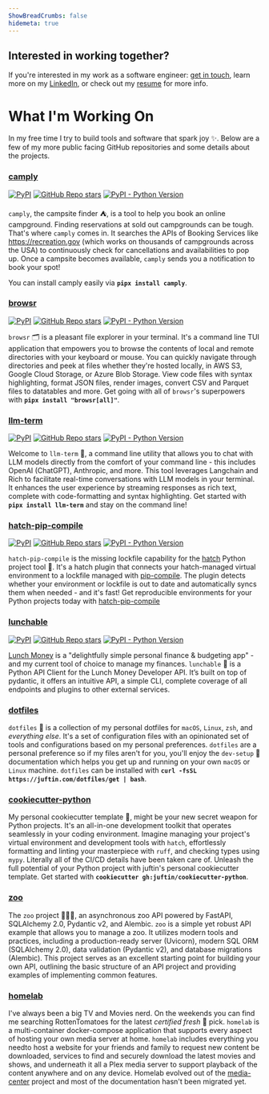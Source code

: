 ```yaml
---
ShowBreadCrumbs: false
hidemeta: true
---
```


## Interested in working together?

If you're interested in my work as a software engineer:
[get in touch](mailto:justin.flannery@juftin.com), learn more on
my [LinkedIn](https://linkedin.com/in/justinflannery), or check out
my [resume](../resume) for more info.

<style>
    .greeting {
        display: flex;
        align-items: center;
        justify-content: center;
    }

    .greeting-text {
        margin-right: 10px;
    }

</style>

# What I'm Working On

In my free time I try to build tools and software that spark joy ✨. Below are a few of my more public facing
GitHub repositories and some details about the projects.

### [camply](https://github.com/juftin/camply)

[![PyPI](https://img.shields.io/pypi/v/camply?color=blue&label=⛺️%20camply)](https://github.com/juftin/camply)
[![GitHub Repo stars](https://img.shields.io/github/stars/juftin/camply)](https://github.com/juftin/camply)
[![PyPI - Python Version](https://img.shields.io/pypi/pyversions/camply)](https://pypi.python.org/pypi/camply/)

`camply`, the campsite finder ⛺️, is a tool to help you book an online campground. Finding
reservations at sold out campgrounds can be tough. That's where `camply` comes in. It searches the
APIs of Booking Services like https://recreation.gov (which works on thousands of campgrounds across
the USA) to continuously check for cancellations and availabilities to pop up. Once a campsite
becomes available, `camply` sends you a notification to book your spot!

You can install camply easily via **`pipx install camply`**.

### [browsr](https://github.com/juftin/browsr)

[![PyPI](https://img.shields.io/pypi/v/browsr?color=blue&label=🗂️%20browsr)](https://github.com/juftin/browsr)
[![GitHub Repo stars](https://img.shields.io/github/stars/juftin/browsr)](https://github.com/juftin/browsr)
[![PyPI - Python Version](https://img.shields.io/pypi/pyversions/browsr)](https://pypi.python.org/pypi/browsr/)

`browsr` 🗂️ is a pleasant file explorer in your terminal. It's a command line TUI application
that empowers you to browse the contents of local and remote directories with your keyboard or
mouse. You can quickly navigate through directories and peek at files whether they're hosted
locally, in AWS S3, Google Cloud Storage, or Azure Blob Storage. View code files with syntax
highlighting, format JSON files, render images, convert CSV and Parquet files to datatables
and more. Get going with all of `browsr`'s superpowers with **`pipx install "browsr[all]"`**.

### [llm-term](https://github.com/juftin/llm-term)

[![PyPI](https://img.shields.io/pypi/v/llm-term?color=blue&label=🤖%20llm-term)](https://github.com/juftin/llm-term)
[![GitHub Repo stars](https://img.shields.io/github/stars/juftin/llm-term)](https://github.com/juftin/llm-term)
[![PyPI - Python Version](https://img.shields.io/pypi/pyversions/llm-term)](https://pypi.python.org/pypi/llm-term/)

Welcome to `llm-term` 💬, a command line utility that allows you to chat with LLM models directly
from the comfort of your command line - this includes OpenAI (ChatGPT), Anthropic, and more. This tool leverages
Langchain and Rich to facilitate real-time conversations with LLM models in your terminal. It enhances the
user experience by streaming responses as rich text, complete with code-formatting and syntax highlighting.
Get started with **`pipx install llm-term`** and stay on the command line!

### [hatch-pip-compile](https://github.com/juftin/hatch-pip-compile)

[![PyPI](https://img.shields.io/pypi/v/hatch-pip-compile?color=blue&label=🥚%20hatch-pip-compile)](https://github.com/juftin/hatch-pip-compile)
[![GitHub Repo stars](https://img.shields.io/github/stars/juftin/hatch-pip-compile)](https://github.com/juftin/hatch-pip-compile)
[![PyPI - Python Version](https://img.shields.io/pypi/pyversions/hatch-pip-compile)](https://pypi.python.org/pypi/hatch-pip-compile/)

`hatch-pip-compile` is the missing lockfile capability for the [hatch](https://github.com/pypa/hatch) Python
project tool 🥚. It's a hatch plugin that connects your hatch-managed virtual environment to a lockfile
managed with [pip-compile](https://githun.com/jazzband/pip-tools). The plugin detects whether your
environment or lockfile is out to date and automatically syncs them when needed - and it's fast!
Get reproducible environments for your Python projects today with
[hatch-pip-compile](https://github.com/juftin/hatch-pip-compile)

### [lunchable](https://github.com/juftin/lunchable)

[![PyPI](https://img.shields.io/pypi/v/lunchable?color=blue&label=🍱%20lunchable)](https://github.com/juftin/lunchable)
[![GitHub Repo stars](https://img.shields.io/github/stars/juftin/lunchable)](https://github.com/juftin/lunchable)
[![PyPI - Python Version](https://img.shields.io/pypi/pyversions/lunchable)](https://pypi.python.org/pypi/lunchable/)

[Lunch Money](https://lunchmoney.app/) is a "delightfully simple personal finance & budgeting app" -
and my current tool of choice to manage my finances. `lunchable` 🍱 is a Python API Client for the
Lunch Money Developer API. It’s built on top of pydantic, it offers an intuitive API, a simple CLI,
complete coverage of all endpoints and plugins to other external services.

### [dotfiles](https://github.com/juftin/dotfiles)

`dotfiles` 🌈 is a collection of my personal dotfiles for `macOS`, `Linux`, `zsh`, and 
_everything else_. It's a set of configuration files with an opinionated set of tools and
configurations based on my personal preferences. `dotfiles` are a personal preference so if 
my files aren't for you, you'll enjoy the `dev-setup` 📔 documentation which helps you 
get up and running on your own `macOS` or `Linux` machine. 
`dotfiles` can be installed with **`curl -fsSL https://juftin.com/dotfiles/get | bash`**.

### [cookiecutter-python](https://github.com/juftin/cookiecutter-python)

My personal cookiecutter template 🚀, might be your new secret weapon for Python projects.
It's an all-in-one development toolkit that operates seamlessly in your coding environment.
Imagine managing your project's virtual environment and development tools with `hatch`,
effortlessly formatting and linting your masterpiece with `ruff`,
and checking types using `mypy`. Literally all of the CI/CD details have been taken care of.
Unleash the full potential of your Python project with juftin's personal cookiecutter
template. Get started with **`cookiecutter gh:juftin/cookiecutter-python`**.

### [zoo](https://github.com/juftin/zoo)

The `zoo` project 🦁🐼🐨, an asynchronous zoo API powered by FastAPI, SQLAlchemy 2.0,
Pydantic v2, and Alembic. `zoo` is a simple yet robust API example that allows you to manage
a zoo. It utilizes modern tools and practices, including a production-ready server (Uvicorn),
modern SQL ORM (SQLAlchemy 2.0), data validation (Pydantic v2), and database migrations (Alembic).
This project serves as an excellent starting point for building your own API, outlining the
basic structure of an API project and providing examples of implementing common features.

### [homelab](https://github.com/juftin/homelab)

I've always been a big TV and Movies nerd. On the weekends you can find me searching RottenTomatoes
for the latest _certified fresh_ 🍅 pick. `homelab` is a multi-container docker-compose
application that supports every aspect of hosting your own media server at home. `homelab`
includes everything you needto host a website for your friends and
family to request new content be downloaded, services to find and securely download the latest
movies and shows, and underneath it all a Plex media server to support playback of the content
anywhere and on any device. Homelab evolved out of the [media-center](https://github.com/juftin/media-center)
project and most of the documentation hasn't been migrated yet.
